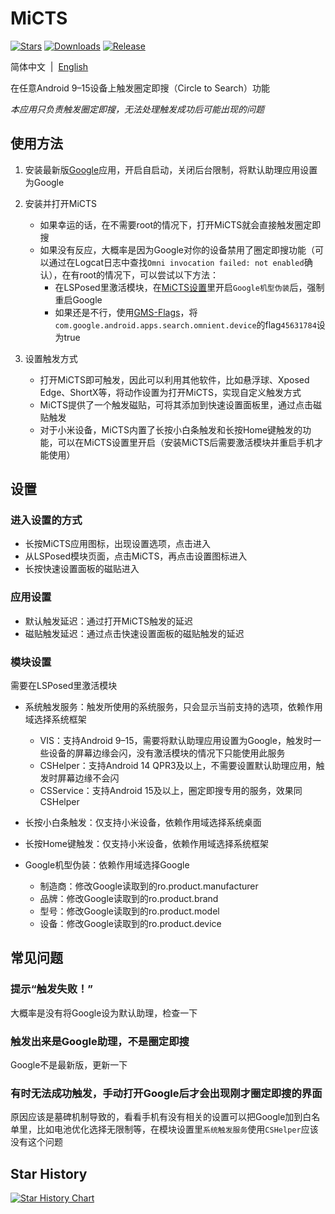 # MiCTS

[![Stars](https://img.shields.io/github/stars/parallelcc/MiCTS)](https://github.com/parallelcc/MiCTS) [![Downloads](https://img.shields.io/github/downloads/parallelcc/MiCTS/total)](https://github.com/parallelcc/MiCTS/releases) [![Release](https://img.shields.io/github/v/release/parallelcc/MiCTS)](https://github.com/parallelcc/MiCTS/releases/latest)

简体中文&nbsp;&nbsp;|&nbsp;&nbsp;[English](https://github.com/parallelcc/MiCTS/blob/main/README_en.md)

在任意Android 9–15设备上触发圈定即搜（Circle to Search）功能

*本应用只负责触发圈定即搜，无法处理触发成功后可能出现的问题*

## 使用方法

1. 安装最新版[Google](https://play.google.com/store/apps/details?id=com.google.android.googlequicksearchbox)应用，开启自启动，关闭后台限制，将默认助理应用设置为Google


2. 安装并打开MiCTS
    - 如果幸运的话，在不需要root的情况下，打开MiCTS就会直接触发圈定即搜
    - 如果没有反应，大概率是因为Google对你的设备禁用了圈定即搜功能（可以通过在Logcat日志中查找`Omni invocation failed: not enabled`确认），在有root的情况下，可以尝试以下方法：
        - 在LSPosed里激活模块，在[MiCTS设置](#进入设置的方式)里开启`Google机型伪装`后，强制重启Google
        - 如果还是不行，使用[GMS-Flags](https://github.com/polodarb/GMS-Flags)，将`com.google.android.apps.search.omnient.device`的flag`45631784`设为true


3. 设置触发方式
    - 打开MiCTS即可触发，因此可以利用其他软件，比如悬浮球、Xposed Edge、ShortX等，将动作设置为打开MiCTS，实现自定义触发方式
    - MiCTS提供了一个触发磁贴，可将其添加到快速设置面板里，通过点击磁贴触发
    - 对于小米设备，MiCTS内置了长按小白条触发和长按Home键触发的功能，可以在MiCTS设置里开启（安装MiCTS后需要激活模块并重启手机才能使用）

## 设置

### 进入设置的方式
- 长按MiCTS应用图标，出现设置选项，点击进入
- 从LSPosed模块页面，点击MiCTS，再点击设置图标进入
- 长按快速设置面板的磁贴进入

### 应用设置
- 默认触发延迟：通过打开MiCTS触发的延迟
- 磁贴触发延迟：通过点击快速设置面板的磁贴触发的延迟

### 模块设置
需要在LSPosed里激活模块

- 系统触发服务：触发所使用的系统服务，只会显示当前支持的选项，依赖作用域选择系统框架
   - VIS：支持Android 9–15，需要将默认助理应用设置为Google，触发时一些设备的屏幕边缘会闪，没有激活模块的情况下只能使用此服务
   - CSHelper：支持Android 14 QPR3及以上，不需要设置默认助理应用，触发时屏幕边缘不会闪
   - CSService：支持Android 15及以上，圈定即搜专用的服务，效果同CSHelper


- 长按小白条触发：仅支持小米设备，依赖作用域选择系统桌面


- 长按Home键触发：仅支持小米设备，依赖作用域选择系统框架

 
- Google机型伪装：依赖作用域选择Google
   - 制造商：修改Google读取到的ro.product.manufacturer
   - 品牌：修改Google读取到的ro.product.brand
   - 型号：修改Google读取到的ro.product.model
   - 设备：修改Google读取到的ro.product.device 

## 常见问题

### 提示“触发失败！”

大概率是没有将Google设为默认助理，检查一下

### 触发出来是Google助理，不是圈定即搜

Google不是最新版，更新一下

### 有时无法成功触发，手动打开Google后才会出现刚才圈定即搜的界面

原因应该是墓碑机制导致的，看看手机有没有相关的设置可以把Google加到白名单里，比如电池优化选择无限制等，在模块设置里`系统触发服务`使用`CSHelper`应该没有这个问题

## Star History

<a href="https://star-history.com/#parallelcc/micts&Date">
 <picture>
   <source media="(prefers-color-scheme: dark)" srcset="https://api.star-history.com/svg?repos=parallelcc/micts&type=Date&theme=dark" />
   <source media="(prefers-color-scheme: light)" srcset="https://api.star-history.com/svg?repos=parallelcc/micts&type=Date" />
   <img alt="Star History Chart" src="https://api.star-history.com/svg?repos=parallelcc/micts&type=Date" />
 </picture>
</a>